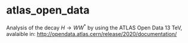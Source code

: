 # atlas_open_data
Analysis of the decay $H\rightarrow WW^{*}$ by using the ATLAS Open Data $13\ \mathrm{TeV}$, avalaible in: http://opendata.atlas.cern/release/2020/documentation/
